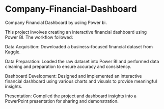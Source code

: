 # Company-Financial-Dashboard
Company Financial Dashboard by usiing Power bi.

This project involves creating an interactive financial dashboard using Power BI. The workflow followed:

Data Acquisition: Downloaded a business-focused financial dataset from Kaggle.

Data Preparation: Loaded the raw dataset into Power BI and performed data cleaning and preparation to ensure accuracy and consistency.

Dashboard Development: Designed and implemented an interactive financial dashboard using various charts and visuals to provide meaningful insights.

Presentation: Compiled the project and dashboard insights into a PowerPoint presentation for sharing and demonstration.

